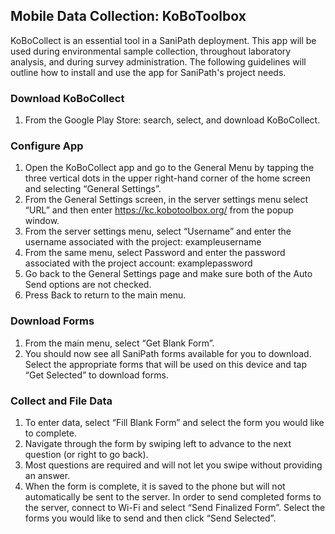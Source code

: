 ## Mobile Data Collection: KoBoToolbox

KoBoCollect is an essential tool in a SaniPath deployment. This app will be used during environmental sample collection, throughout laboratory analysis, and during survey administration. The following guidelines will outline how to install and use the app for SaniPath's project needs.

### Download KoBoCollect
1. From the Google Play Store: search, select, and download KoBoCollect.

### Configure App
1. Open the KoBoCollect app and go to the General Menu by tapping the three vertical dots in the upper right-hand corner of the home screen and selecting “General Settings”.
1. From the General Settings screen, in the server settings menu select “URL” and then enter https://kc.kobotoolbox.org/ from the popup window.
1. From the server settings menu, select “Username” and enter the username associated with the project: exampleusername
1. From the same menu, select Password and enter the password associated with the project account: examplepassword
1. Go back to the General Settings page and make sure both of the Auto Send options are not checked.
1. Press Back to return to the main menu.

### Download Forms
1. From the main menu, select “Get Blank Form”.
2. You should now see all SaniPath forms available for you to download. Select the appropriate forms that will be used on this device and tap “Get Selected” to download forms.

### Collect and File Data
1. To enter data, select “Fill Blank Form” and select the form you would like to complete.
1. Navigate through the form by swiping left to advance to the next question (or right to go back).
  1. Most questions are required and will not let you swipe without providing an answer.
1. When the form is complete, it is saved to the phone but will not automatically be sent to the server. In order to send completed forms to the server, connect to Wi-Fi and select “Send Finalized Form”. Select the forms you would like to send and then click “Send Selected”.
